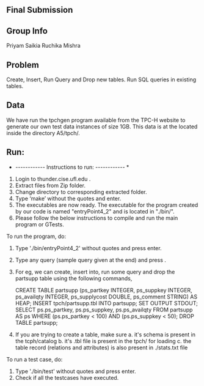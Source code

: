 ## **Final Submission**

## **Group Info**
Priyam Saikia 
Ruchika Mishra

## **Problem**
Create, Insert, Run Query and Drop new tables. Run SQL queries in existing tables.

## **Data**
We have run the tpchgen program available from the TPC-H website to generate our own test 
data instances of size 1GB. This data is at the located inside the directory A5/tpch/.

## **Run:** 
* ------------  Instructions to run: ------------  *
1. Login to thunder.cise.ufl.edu .
2. Extract files from Zip folder.
3. Change directory to corresponding extracted folder. 
4. Type ‘make’ without the quotes and enter. 
5. The executables are now ready. The executable for the program created by our code is
   named "entryPoint4_2" and is located in "./bin/".
6. Please follow the below instructions to compile and run the main program or GTests.

To run the program, do:

1. Type './bin/entryPoint4_2' without quotes and press enter.
2. Type any query (sample query given at the end) and press <Control-D>.
3. For eg, we can create, insert into, run some query and drop the partsupp table using the following commands,
    
	CREATE TABLE partsupp (ps_partkey INTEGER, ps_suppkey INTEGER, ps_availqty INTEGER, ps_supplycost DOUBLE, ps_comment STRING) AS HEAP;
	INSERT tpch/partsupp.tbl INTO partsupp;
	SET OUTPUT STDOUT;
	SELECT ps.ps_partkey, ps.ps_suppkey, ps.ps_availqty 
	FROM partsupp AS ps 
	WHERE (ps.ps_partkey < 100) AND (ps.ps_suppkey < 50);
	DROP TABLE partsupp;

4. If you are trying to create a table, make sure 
	a. it's  schema is present in the tcph/catalog
	b. it's .tbl file is present in the tpch/ for loading
	c. the table record (relations and attributes) is also present in ./stats.txt file
	
To run a test case, do:

1. Type './bin/test' without quotes and press enter.
2. Check if all the testcases have executed.

